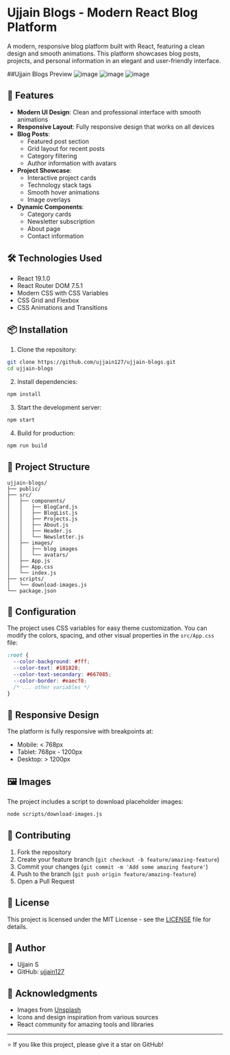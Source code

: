 # Ujjain Blogs - Modern React Blog Platform

A modern, responsive blog platform built with React, featuring a clean design and smooth animations. This platform showcases blog posts, projects, and personal information in an elegant and user-friendly interface.

##Ujjain Blogs Preview
![image](https://github.com/user-attachments/assets/16b5c2f0-81f7-45ea-89cd-e564e439537c)
![image](https://github.com/user-attachments/assets/ab07a7dd-9851-458f-81ae-045f9b772619)
![image](https://github.com/user-attachments/assets/107c3c99-974a-4bbf-a4f3-b1dd1768bbd1)

## 🚀 Features

- **Modern UI Design**: Clean and professional interface with smooth animations
- **Responsive Layout**: Fully responsive design that works on all devices
- **Blog Posts**: 
  - Featured post section
  - Grid layout for recent posts
  - Category filtering
  - Author information with avatars
- **Project Showcase**:
  - Interactive project cards
  - Technology stack tags
  - Smooth hover animations
  - Image overlays
- **Dynamic Components**:
  - Category cards
  - Newsletter subscription
  - About page
  - Contact information

## 🛠️ Technologies Used

- React 19.1.0
- React Router DOM 7.5.1
- Modern CSS with CSS Variables
- CSS Grid and Flexbox
- CSS Animations and Transitions

## 📦 Installation

1. Clone the repository:
```bash
git clone https://github.com/ujjain127/ujjain-blogs.git
cd ujjain-blogs
```

2. Install dependencies:
```bash
npm install
```

3. Start the development server:
```bash
npm start
```

4. Build for production:
```bash
npm run build
```

## 🎨 Project Structure

```
ujjain-blogs/
├── public/
├── src/
│   ├── components/
│   │   ├── BlogCard.js
│   │   ├── BlogList.js
│   │   ├── Projects.js
│   │   ├── About.js
│   │   ├── Header.js
│   │   └── Newsletter.js
│   ├── images/
│   │   ├── blog images
│   │   └── avatars/
│   ├── App.js
│   ├── App.css
│   └── index.js
├── scripts/
│   └── download-images.js
└── package.json
```

## 🔧 Configuration

The project uses CSS variables for easy theme customization. You can modify the colors, spacing, and other visual properties in the `src/App.css` file:

```css
:root {
  --color-background: #fff;
  --color-text: #101828;
  --color-text-secondary: #667085;
  --color-border: #eaecf0;
  /* ... other variables */
}
```

## 📱 Responsive Design

The platform is fully responsive with breakpoints at:
- Mobile: < 768px
- Tablet: 768px - 1200px
- Desktop: > 1200px

## 🖼️ Images

The project includes a script to download placeholder images:
```bash
node scripts/download-images.js
```

## 🤝 Contributing

1. Fork the repository
2. Create your feature branch (`git checkout -b feature/amazing-feature`)
3. Commit your changes (`git commit -m 'Add some amazing feature'`)
4. Push to the branch (`git push origin feature/amazing-feature`)
5. Open a Pull Request

## 📄 License

This project is licensed under the MIT License - see the [LICENSE](LICENSE) file for details.

## 👤 Author

- Ujjain S
- GitHub: [ujjain127](https://github.com/ujjain127)

## 🙏 Acknowledgments

- Images from [Unsplash](https://unsplash.com)
- Icons and design inspiration from various sources
- React community for amazing tools and libraries

---

⭐️ If you like this project, please give it a star on GitHub!
